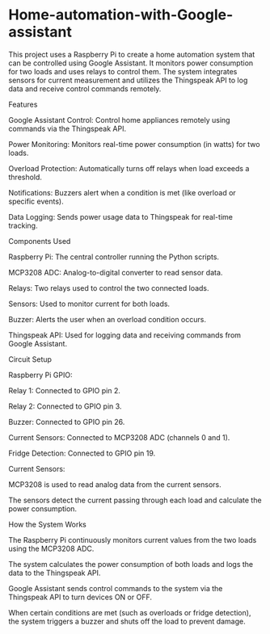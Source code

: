 # Home-automation-with-Google-assistant

This project uses a Raspberry Pi to create a home automation system that can be controlled using Google Assistant. It monitors power consumption for two loads and uses relays to control them. The system integrates sensors for current measurement and utilizes the Thingspeak API to log data and receive control commands remotely.

Features

Google Assistant Control: Control home appliances remotely using commands via the Thingspeak API.

Power Monitoring: Monitors real-time power consumption (in watts) for two loads.

Overload Protection: Automatically turns off relays when load exceeds a threshold.

Notifications: Buzzers alert when a condition is met (like overload or specific events).

Data Logging: Sends power usage data to Thingspeak for real-time tracking.

Components Used

Raspberry Pi: The central controller running the Python scripts.

MCP3208 ADC: Analog-to-digital converter to read sensor data.

Relays: Two relays used to control the two connected loads.

Sensors: Used to monitor current for both loads.

Buzzer: Alerts the user when an overload condition occurs.

Thingspeak API: Used for logging data and receiving commands from Google Assistant.

Circuit Setup

Raspberry Pi GPIO:

Relay 1: Connected to GPIO pin 2.

Relay 2: Connected to GPIO pin 3.

Buzzer: Connected to GPIO pin 26.

Current Sensors: Connected to MCP3208 ADC (channels 0 and 1).

Fridge Detection: Connected to GPIO pin 19.

Current Sensors:

MCP3208 is used to read analog data from the current sensors.

The sensors detect the current passing through each load and calculate the power consumption.

How the System Works

The Raspberry Pi continuously monitors current values from the two loads using the MCP3208 ADC.

The system calculates the power consumption of both loads and logs the data to the Thingspeak API.

Google Assistant sends control commands to the system via the Thingspeak API to turn devices ON or OFF.

When certain conditions are met (such as overloads or fridge detection), the system triggers a buzzer and shuts off the load to prevent damage.
